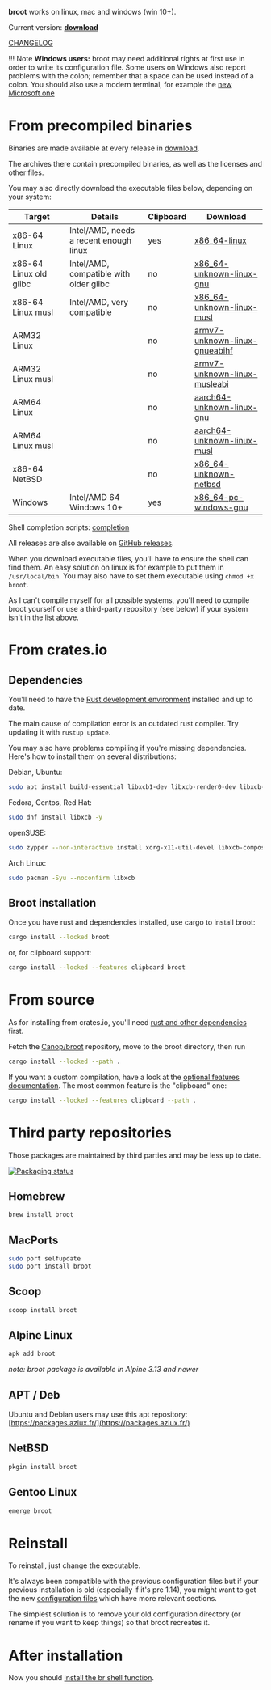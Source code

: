
**broot** works on linux, mac and windows (win 10+).

Current version: **<a id=current-version href=../download>download</a>**
<script>
console.log("in script");
fetch("../download/version")
    .then(response => response.text())
    .then(version => {
        console.log(`version: #${version}#`);
        version = version.trim();
        if (!/^\d+(\.\d+)*(-\w+)?$/.test(version)) {
            console.warn("invalid version in download/version");
            return;
        }
        document.getElementById("current-version").textContent = version;
    })
</script>

[CHANGELOG](https://github.com/Canop/broot/blob/main/CHANGELOG.md)


!!! Note
	**Windows users:** broot may need additional rights at first use in order to write its configuration file.
	Some users on Windows also report problems with the colon; remember that a space can be used instead of a colon.
	You should also use a modern terminal, for example the [new Microsoft one](https://github.com/microsoft/terminal)

# From precompiled binaries

Binaries are made available at every release in [download](https://dystroy.org/broot/download).

The archives there contain precompiled binaries, as well as the licenses and other files.

You may also directly download the executable files below, depending on your system:

Target|Details|Clipboard|Download
-|-|-|-
x86-64 Linux | Intel/AMD, needs a recent enough linux | yes | [x86_64-linux](https://dystroy.org/broot/download/x86_64-linux/broot)
x86-64 Linux old glibc | Intel/AMD, compatible with older glibc | no | [x86_64-unknown-linux-gnu](https://dystroy.org/broot/download/x86_64-unknown-linux-gnu/broot)
x86-64 Linux musl | Intel/AMD, very compatible | no | [x86_64-unknown-linux-musl](https://dystroy.org/broot/download/x86_64-unknown-linux-musl/broot)
ARM32 Linux |  | no | [armv7-unknown-linux-gnueabihf](https://dystroy.org/broot/download/armv7-unknown-linux-gnueabihf/broot)
ARM32 Linux musl |  | no | [armv7-unknown-linux-musleabi](https://dystroy.org/broot/download/armv7-unknown-linux-musleabi/broot)
ARM64 Linux |  | no | [aarch64-unknown-linux-gnu](https://dystroy.org/broot/download/aarch64-unknown-linux-gnu/broot)
ARM64 Linux musl |  | no | [aarch64-unknown-linux-musl](https://dystroy.org/broot/download/aarch64-unknown-linux-musl/broot)
x86-64 NetBSD | | no | [x86_64-unknown-netbsd](https://dystroy.org/broot/download/x86_64-unknown-netbsd/broot)
Windows | Intel/AMD 64 Windows 10+ | yes | [x86_64-pc-windows-gnu](https://dystroy.org/broot/download/x86_64-pc-windows-gnu/broot.exe)

Shell completion scripts: [completion](https://dystroy.org/broot/download/completion)

All releases are also available on [GitHub releases](https://github.com/Canop/broot/releases).

When you download executable files, you'll have to ensure the shell can find them. An easy solution on linux is for example to put them in `/usr/local/bin`. You may also have to set them executable using `chmod +x broot`.

As I can't compile myself for all possible systems, you'll need to compile broot yourself or use a third-party repository (see below) if your system isn't in the list above.

# From crates.io

## Dependencies

You'll need to have the [Rust development environment](https://www.rustup.rs) installed and up to date.

The main cause of compilation error is an outdated rust compiler. Try updating it with `rustup update`.

You may also have problems compiling if you're missing dependencies. Here's how to install them on several distributions:

Debian, Ubuntu:

```bash
sudo apt install build-essential libxcb1-dev libxcb-render0-dev libxcb-shape0-dev libxcb-xfixes0-dev -y
```

Fedora, Centos, Red Hat:

```bash
sudo dnf install libxcb -y
```

openSUSE:

```bash
sudo zypper --non-interactive install xorg-x11-util-devel libxcb-composite0 libxcb-render0 libxcb-shape0 libxcb-xfixes0
```

Arch Linux:

```bash
sudo pacman -Syu --noconfirm libxcb
```

## Broot installation

Once you have rust and dependencies installed, use cargo to install broot:

```bash
cargo install --locked broot
```

or, for clipboard support:

```bash
cargo install --locked --features clipboard broot
```

# From source

As for installing from crates.io, you'll need [rust and other dependencies](#dependencies) first.

Fetch the [Canop/broot](https://github.com/Canop/broot) repository, move to the broot directory, then run

```bash
cargo install --locked --path .
```

If you want a custom compilation, have a look at the [optional features documentation](https://github.com/Canop/broot/blob/main/features.md). The most common feature is the "clipboard" one:

```bash
cargo install --locked --features clipboard --path .
```

# Third party repositories

Those packages are maintained by third parties and may be less up to date.

[![Packaging status](https://repology.org/badge/vertical-allrepos/broot.svg)](https://repology.org/project/broot/versions)

## Homebrew

```bash
brew install broot
```

## MacPorts

```bash
sudo port selfupdate
sudo port install broot
```

## Scoop

```bash
scoop install broot
```

## Alpine Linux

```bash
apk add broot
```

*note: broot package is available in Alpine 3.13 and newer*

## APT / Deb

Ubuntu and Debian users may use this apt repository: [https://packages.azlux.fr/](https://packages.azlux.fr/)

## NetBSD

```bash
pkgin install broot
```

## Gentoo Linux

```bash
emerge broot
```

# Reinstall

To reinstall, just change the executable.

It's always been compatible with the previous configuration files but if your previous installation is old (especially if it's pre 1.14), you might want to get the new [configuration files](https://github.com/Canop/broot/tree/main/resources/default-conf) which have more relevant sections.

The simplest solution is to remove your old configuration directory (or rename if you want to keep things) so that broot recreates it.

# After installation

Now you should [install the br shell function](../install-br/).
